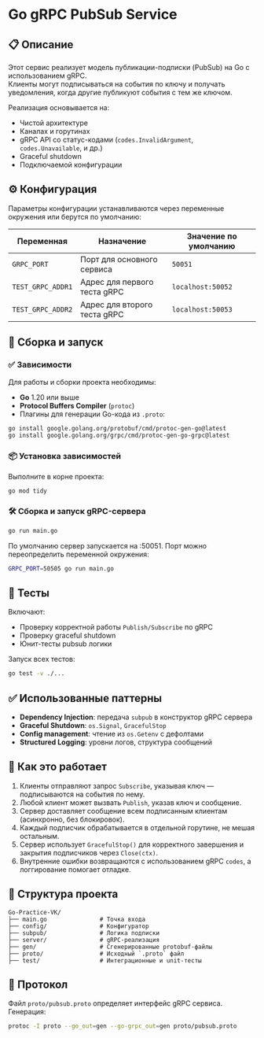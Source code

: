 # Go gRPC PubSub Service

## 📋 Описание

Этот сервис реализует модель публикации-подписки (PubSub) на Go с использованием gRPC.  
Клиенты могут подписываться на события по ключу и получать уведомления, когда другие публикуют события с тем же ключом.

Реализация основывается на:

- Чистой архитектуре
- Каналах и горутинах
- gRPC API со статус-кодами (`codes.InvalidArgument`, `codes.Unavailable`, и др.)
- Graceful shutdown
- Подключаемой конфигурации

## ⚙️ Конфигурация

Параметры конфигурации устанавливаются через переменные окружения или берутся по умолчанию:

| Переменная         | Назначение                      | Значение по умолчанию |
|--------------------|----------------------------------|------------------------|
| `GRPC_PORT`        | Порт для основного сервиса       | `50051`                |
| `TEST_GRPC_ADDR1`  | Адрес для первого теста gRPC     | `localhost:50052`      |
| `TEST_GRPC_ADDR2`  | Адрес для второго теста gRPC     | `localhost:50053`      |

## 🚀 Сборка и запуск

### ✅ Зависимости

Для работы и сборки проекта необходимы:

- **Go** 1.20 или выше
- **Protocol Buffers Compiler** (`protoc`)
- Плагины для генерации Go-кода из `.proto`:

```bash
go install google.golang.org/protobuf/cmd/protoc-gen-go@latest
go install google.golang.org/grpc/cmd/protoc-gen-go-grpc@latest
```

### 📦 Установка зависимостей

Выполните в корне проекта:

```bash
go mod tidy
```
### 🛠️ Сборка и запуск gRPC-сервера
```bash
go run main.go
```

По умолчанию сервер запускается на :50051. Порт можно переопределить переменной окружения:
```bash
GRPC_PORT=50505 go run main.go
```

## 🧪 Тесты

Включают:

- Проверку корректной работы `Publish/Subscribe` по gRPC
- Проверку graceful shutdown
- Юнит-тесты pubsub логики

Запуск всех тестов:
```bash
go test -v ./...
```

## ✅ Использованные паттерны

- **Dependency Injection**: передача `subpub` в конструктор gRPC сервера
- **Graceful Shutdown**: `os.Signal`, `GracefulStop`
- **Config management**: чтение из `os.Getenv` с дефолтами
- **Structured Logging**: уровни логов, структура сообщений

## 🧠 Как это работает

1. Клиенты отправляют запрос `Subscribe`, указывая ключ — подписываются на события по нему.
2. Любой клиент может вызвать `Publish`, указав ключ и сообщение.
3. Сервер доставляет сообщение всем подписанным клиентам (асинхронно, без блокировок).
4. Каждый подписчик обрабатывается в отдельной горутине, не мешая остальным.
5. Сервер использует `GracefulStop()` для корректного завершения и закрытия подписчиков через `Close(ctx)`.
6. Внутренние ошибки возвращаются с использованием gRPC `codes`, а логгирование помогает отладке.

## 📂 Структура проекта

```
Go-Practice-VK/
├── main.go               # Точка входа
├── config/               # Конфигуратор
├── subpub/               # Логика подписки
├── server/               # gRPC-реализация
├── gen/                  # Сгенерированные protobuf-файлы
├── proto/                # Исходный `.proto` файл
├── test/                 # Интеграционные и unit-тесты
```

## 📜 Протокол

Файл `proto/pubsub.proto` определяет интерфейс gRPC сервиса. Генерация:
```bash
protoc -I proto --go_out=gen --go-grpc_out=gen proto/pubsub.proto
```
